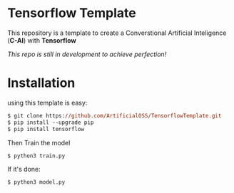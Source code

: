 # Tensorflow Template

This repository is a template to create a Converstional Artificial Inteligence (**C-AI**) with **Tensorflow**

*This repo is still in development to achieve perfection!*

# Installation

using this template is easy:

```ps
$ git clone https://github.com/ArtificialOSS/TensorflowTemplate.git
$ pip install --upgrade pip
$ pip install tensorflow
```

Then Train the model
```ps
$ python3 train.py
```
If it's done:
```ps
$ python3 model.py
```